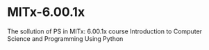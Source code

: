 MITx-6.00.1x
============

The sollution of  PS in MITx: 6.00.1x course
Introduction to Computer Science and Programming Using Python
